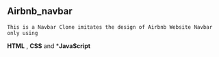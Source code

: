 ## Airbnb_navbar
    This is a Navbar Clone imitates the design of Airbnb Website Navbar only using 
**HTML** , **CSS** and ***JavaScript**  

